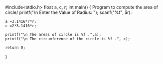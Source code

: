 #include<stdio.h>
float a, c, г;
int main()
{
    Program to compute the area of circle/
    printf("\n Enter the Value of Radius: ");
    scanf("%f", år):

    a =3.1416*r*r;
    c =2*3.1416*r;

    printf("\n The areas of circle is %f .",a);
    printf("\n The circumference of the circle is %f .", c);

    return 0;
}    
    
